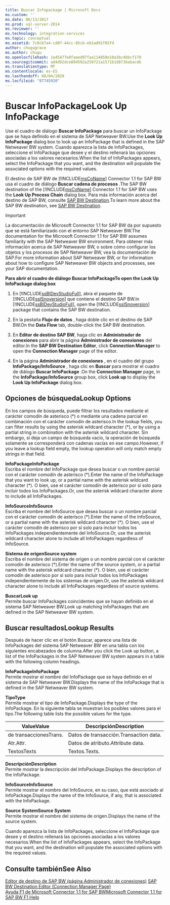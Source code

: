 ```yaml
---
title: Buscar Infopackage | Microsoft Docs
ms.custom: ''
ms.date: 06/13/2017
ms.prod: sql-server-2014
ms.reviewer: ''
ms.technology: integration-services
ms.topic: conceptual
ms.assetid: 7c0cb7a4-cd07-44cc-85cb-eb1ad91f85fd
author: chugugrace
ms.author: chugu
ms.openlocfilehash: 1e45477e8faeed07faa114850e10a3bc4bbcf170
ms.sourcegitcommit: ad4d92dce894592a259721a1571b1d8736abacdb
ms.translationtype: MT
ms.contentlocale: es-ES
ms.lasthandoff: 08/04/2020
ms.locfileid: "87745920"
---
```

# <a name="look-up-infopackage"></a><span data-ttu-id="8af21-102">Buscar InfoPackage</span><span class="sxs-lookup"><span data-stu-id="8af21-102">Look Up InfoPackage</span></span>
  <span data-ttu-id="8af21-103">Use el cuadro de diálogo **Buscar InfoPackage** para buscar un InfoPackage que se haya definido en el sistema de SAP Netweaver BW.</span><span class="sxs-lookup"><span data-stu-id="8af21-103">Use the **Look Up InfoPackage** dialog box to look up an InfoPackage that is defined in the SAP Netweaver BW system.</span></span> <span data-ttu-id="8af21-104">Cuando aparezca la lista de InfoPackages, seleccione el InfoPackage que desee y el destino rellenará las opciones asociadas a los valores necesarios.</span><span class="sxs-lookup"><span data-stu-id="8af21-104">When the list of InfoPackages appears, select the InfoPackage that you want, and the destination will populate the associated options with the required values.</span></span>  
  
 <span data-ttu-id="8af21-105">El destino de SAP BW de [!INCLUDE[msCoName](../../includes/msconame-md.md)] Connector 1.1 for SAP BW usa el cuadro de diálogo **Buscar cadena de procesos** .</span><span class="sxs-lookup"><span data-stu-id="8af21-105">The SAP BW destination of the [!INCLUDE[msCoName](../../includes/msconame-md.md)] Connector 1.1 for SAP BW uses the **Look Up Process Chain** dialog box.</span></span> <span data-ttu-id="8af21-106">Para más información acerca del destino de SAP BW, consulte [SAP BW Destination](sap-bw-destination.md).</span><span class="sxs-lookup"><span data-stu-id="8af21-106">To learn more about the SAP BW destination, see [SAP BW Destination](sap-bw-destination.md).</span></span>  
  
> [!IMPORTANT]  
>  <span data-ttu-id="8af21-107">La documentación de Microsoft Connector 1.1 for SAP BW da por supuesto que se está familiarizado con el entorno SAP Netweaver BW.</span><span class="sxs-lookup"><span data-stu-id="8af21-107">The documentation for the Microsoft Connector 1.1 for SAP BW assumes familiarity with the SAP Netweaver BW environment.</span></span> <span data-ttu-id="8af21-108">Para obtener más información acerca de SAP Netweaver BW, o sobre cómo configurar los objetos y los procesos de SAP Netweaver BW, vea la documentación de SAP.</span><span class="sxs-lookup"><span data-stu-id="8af21-108">For more information about SAP Netweaver BW, or for information about how to configure SAP Netweaver BW objects and processes, see your SAP documentation.</span></span>  
  
 <span data-ttu-id="8af21-109">**Para abrir el cuadro de diálogo Buscar InfoPackage**</span><span class="sxs-lookup"><span data-stu-id="8af21-109">**To open the Look Up InfoPackage dialog box**</span></span>  
  
1.  <span data-ttu-id="8af21-110">En [!INCLUDE[ssBIDevStudioFull](../../includes/ssbidevstudiofull-md.md)], abra el paquete de [!INCLUDE[ssISnoversion](../../includes/ssisnoversion-md.md)] que contiene el destino SAP BW.</span><span class="sxs-lookup"><span data-stu-id="8af21-110">In [!INCLUDE[ssBIDevStudioFull](../../includes/ssbidevstudiofull-md.md)], open the [!INCLUDE[ssISnoversion](../../includes/ssisnoversion-md.md)] package that contains the SAP BW destination.</span></span>  
  
2.  <span data-ttu-id="8af21-111">En la pestaña **Flujo de datos** , haga doble clic en el destino de SAP BW.</span><span class="sxs-lookup"><span data-stu-id="8af21-111">On the **Data Flow** tab, double-click the SAP BW destination.</span></span>  
  
3.  <span data-ttu-id="8af21-112">En **Editor de destino SAP BW**, haga clic en **Administrador de conexiones** para abrir la página **Administrador de conexiones** del editor.</span><span class="sxs-lookup"><span data-stu-id="8af21-112">In the **SAP BW Destination Editor**, click **Connection Manager** to open the **Connection Manager** page of the editor.</span></span>  
  
4.  <span data-ttu-id="8af21-113">En la página **Administrador de conexiones** , en el cuadro del grupo **InfoPackage/InfoSource** , haga clic en **Buscar** para mostrar el cuadro de diálogo **Buscar InfoPackage** .</span><span class="sxs-lookup"><span data-stu-id="8af21-113">On the **Connection Manager** page, in the **InfoPackage/InfoSource** group box, click **Look up** to display the **Look Up InfoPackage** dialog box.</span></span>  
  
## <a name="lookup-options"></a><span data-ttu-id="8af21-114">Opciones de búsqueda</span><span class="sxs-lookup"><span data-stu-id="8af21-114">Lookup Options</span></span>  
 <span data-ttu-id="8af21-115">En los campos de búsqueda, puede filtrar los resultados mediante el carácter comodín de asterisco (\*) o mediante una cadena parcial en combinación con el carácter comodín de asterisco.</span><span class="sxs-lookup"><span data-stu-id="8af21-115">In the lookup fields, you can filter results by using the asterisk wildcard character (\*), or by using a partial string in combination with the asterisk wildcard character.</span></span> <span data-ttu-id="8af21-116">Sin embargo, si deja un campo de búsqueda vacío, la operación de búsqueda solamente se corresponderá con cadenas vacías en ese campo.</span><span class="sxs-lookup"><span data-stu-id="8af21-116">However, if you leave a lookup field empty, the lookup operation will only match empty strings in that field.</span></span>  
  
 <span data-ttu-id="8af21-117">**InfoPackage**</span><span class="sxs-lookup"><span data-stu-id="8af21-117">**InfoPackage**</span></span>  
 <span data-ttu-id="8af21-118">Escriba el nombre del InfoPackage que desea buscar o un nombre parcial con el carácter comodín de asterisco (\*).</span><span class="sxs-lookup"><span data-stu-id="8af21-118">Enter the name of the InfoPackage that you want to look up, or a partial name with the asterisk wildcard character (\*).</span></span> <span data-ttu-id="8af21-119">O bien, use el carácter comodín de asterisco por sí solo para incluir todos los InfoPackages.</span><span class="sxs-lookup"><span data-stu-id="8af21-119">Or, use the asterisk wildcard character alone to include all InfoPackages.</span></span>  
  
 <span data-ttu-id="8af21-120">**InfoSource**</span><span class="sxs-lookup"><span data-stu-id="8af21-120">**InfoSource**</span></span>  
 <span data-ttu-id="8af21-121">Escriba el nombre del InfoSource que desea buscar o un nombre parcial con el carácter comodín de asterisco (\*).</span><span class="sxs-lookup"><span data-stu-id="8af21-121">Enter the name of the InfoSource, or a partial name with the asterisk wildcard character (\*).</span></span> <span data-ttu-id="8af21-122">O bien, use el carácter comodín de asterisco por sí solo para incluir todos los InfoPackages independientemente del InfoSource.</span><span class="sxs-lookup"><span data-stu-id="8af21-122">Or, use the asterisk wildcard character alone to include all InfoPackages regardless of InfoSource.</span></span>  
  
 <span data-ttu-id="8af21-123">**Sistema de origen**</span><span class="sxs-lookup"><span data-stu-id="8af21-123">**Source system**</span></span>  
 <span data-ttu-id="8af21-124">Escriba el nombre del sistema de origen o un nombre parcial con el carácter comodín de asterisco (\*).</span><span class="sxs-lookup"><span data-stu-id="8af21-124">Enter the name of the source system, or a partial name with the asterisk wildcard character (\*).</span></span> <span data-ttu-id="8af21-125">O bien, use el carácter comodín de asterisco por sí solo para incluir todos los InfoPackages independientemente de los sistemas de origen.</span><span class="sxs-lookup"><span data-stu-id="8af21-125">Or, use the asterisk wildcard character alone to include all InfoPackages regardless of source systems.</span></span>  
  
 <span data-ttu-id="8af21-126">**Buscar**</span><span class="sxs-lookup"><span data-stu-id="8af21-126">**Look up**</span></span>  
 <span data-ttu-id="8af21-127">Permite buscar InfoPackages coincidentes que se hayan definido en el sistema SAP Netweaver BW.</span><span class="sxs-lookup"><span data-stu-id="8af21-127">Look up matching InfoPackages that are defined in the SAP Netweaver BW system.</span></span>  
  
## <a name="lookup-results"></a><span data-ttu-id="8af21-128">Buscar resultados</span><span class="sxs-lookup"><span data-stu-id="8af21-128">Lookup Results</span></span>  
 <span data-ttu-id="8af21-129">Después de hacer clic en el botón Buscar, aparece una lista de InfoPackages del sistema SAP Netweaver BW en una tabla con los siguientes encabezados de columna.</span><span class="sxs-lookup"><span data-stu-id="8af21-129">After you click the Look up button, a list of the InfoPackages in the SAP Netweaver BW system appears in a table with the following column headings.</span></span>  
  
 <span data-ttu-id="8af21-130">**InfoPackage**</span><span class="sxs-lookup"><span data-stu-id="8af21-130">**InfoPackage**</span></span>  
 <span data-ttu-id="8af21-131">Permite mostrar el nombre del InfoPackage que se haya definido en el sistema de SAP Netweaver BW.</span><span class="sxs-lookup"><span data-stu-id="8af21-131">Displays the name of the InfoPackage that is defined in the SAP Netweaver BW system.</span></span>  
  
 <span data-ttu-id="8af21-132">**Tipo**</span><span class="sxs-lookup"><span data-stu-id="8af21-132">**Type**</span></span>  
 <span data-ttu-id="8af21-133">Permite mostrar el tipo de InfoPackage.</span><span class="sxs-lookup"><span data-stu-id="8af21-133">Displays the type of the InfoPackage.</span></span> <span data-ttu-id="8af21-134">En la siguiente tabla se muestran los posibles valores para el tipo.</span><span class="sxs-lookup"><span data-stu-id="8af21-134">The following table lists the possible values for the type.</span></span>  
  
|<span data-ttu-id="8af21-135">Value</span><span class="sxs-lookup"><span data-stu-id="8af21-135">Value</span></span>|<span data-ttu-id="8af21-136">Descripción</span><span class="sxs-lookup"><span data-stu-id="8af21-136">Description</span></span>|  
|-----------|-----------------|  
|<span data-ttu-id="8af21-137">de transacciones</span><span class="sxs-lookup"><span data-stu-id="8af21-137">Trans.</span></span>|<span data-ttu-id="8af21-138">Datos de transacción.</span><span class="sxs-lookup"><span data-stu-id="8af21-138">Transaction data.</span></span>|  
|<span data-ttu-id="8af21-139">Atr.</span><span class="sxs-lookup"><span data-stu-id="8af21-139">Attr.</span></span>|<span data-ttu-id="8af21-140">Datos de atributo.</span><span class="sxs-lookup"><span data-stu-id="8af21-140">Attribute data.</span></span>|  
|<span data-ttu-id="8af21-141">Textos</span><span class="sxs-lookup"><span data-stu-id="8af21-141">Texts</span></span>|<span data-ttu-id="8af21-142">Textos.</span><span class="sxs-lookup"><span data-stu-id="8af21-142">Texts.</span></span>|  
  
 <span data-ttu-id="8af21-143">**Descripción**</span><span class="sxs-lookup"><span data-stu-id="8af21-143">**Description**</span></span>  
 <span data-ttu-id="8af21-144">Permite mostrar la descripción del InfoPackage.</span><span class="sxs-lookup"><span data-stu-id="8af21-144">Displays the description of the InfoPackage.</span></span>  
  
 <span data-ttu-id="8af21-145">**InfoSource**</span><span class="sxs-lookup"><span data-stu-id="8af21-145">**InfoSource**</span></span>  
 <span data-ttu-id="8af21-146">Permite mostrar el nombre del InfoSource, en su caso, que está asociado al InfoPackage.</span><span class="sxs-lookup"><span data-stu-id="8af21-146">Displays the name of the InfoSource, if any, that is associated with the InfoPackage.</span></span>  
  
 <span data-ttu-id="8af21-147">**Source System**</span><span class="sxs-lookup"><span data-stu-id="8af21-147">**Source System**</span></span>  
 <span data-ttu-id="8af21-148">Permite mostrar el nombre del sistema de origen.</span><span class="sxs-lookup"><span data-stu-id="8af21-148">Displays the name of the source system.</span></span>  
  
 <span data-ttu-id="8af21-149">Cuando aparezca la lista de InfoPackages, seleccione el InfoPackage que desee y el destino rellenará las opciones asociadas a los valores necesarios.</span><span class="sxs-lookup"><span data-stu-id="8af21-149">When the list of InfoPackages appears, select the InfoPackage that you want, and the destination will populate the associated options with the required values.</span></span>  
  
## <a name="see-also"></a><span data-ttu-id="8af21-150">Consulte también</span><span class="sxs-lookup"><span data-stu-id="8af21-150">See Also</span></span>  
 <span data-ttu-id="8af21-151">[Editor de destino de SAP BW &#40;página Administrador de conexiones&#41;](sap-bw-destination-editor-connection-manager-page.md) </span><span class="sxs-lookup"><span data-stu-id="8af21-151">[SAP BW Destination Editor &#40;Connection Manager Page&#41;](sap-bw-destination-editor-connection-manager-page.md) </span></span>  
 [<span data-ttu-id="8af21-152">Ayuda F1 de Microsoft Connector 1.1 for SAP BW</span><span class="sxs-lookup"><span data-stu-id="8af21-152">Microsoft Connector 1.1 for SAP BW F1 Help</span></span>](../microsoft-connector-for-sap-bw-f1-help.md)  
  
  
